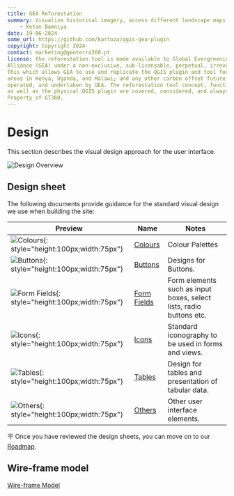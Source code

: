 ```yaml
---
title: GEA Reforestation
summary: Visualize historical imagery, access different landscape maps and generate reports for potential afforestation sites.
    - Ketan Bamniya
date: 19-06-2024
some_url: https://github.com/kartoza/qgis-gea-plugin
copyright: Copyright 2024
contact: marketing@geoterra360.pt
license: the reforestation tool is made available to Global Evergreening Global
Alliance (GEA) under a non-exclusive, sub-licensable, perpetual, irrevocable, royalty-free licence.
This which allows GEA to use and replicate the QGIS plugin and tool for the appointed project
areas in Kenya, Uganda, and Malawi; and any other carbon offset future project areas managed,
operated, and undertaken by GEA. The reforestation tool concept, functionality, and operations,
as well as the physical QGIS plugin are covered, considered, and always remain the Intellectual
Property of GT360.
---
```


# Design
<!-- Replace all of the titles with relevant titles -->

This section describes the visual design approach for the user interface.

![Design Overview]()

## Design sheet

The following documents provide guidance for the standard visual design we use when building the site:
<!-- Add the relevant images into the adjacent img folder using the naming convention -->
<!-- In the name column, add a link to a pdf of the relevant design sheet. e.g. img/design-colours.pdf  -->

| Preview | Name | Notes |
|------------|---------|----------------|
|![Colours](){: style="height:100px;width:75px"} | [Colours]() | Colour Palettes |
|![Buttons](){: style="height:100px;width:75px"} | [Buttons]() | Designs for Buttons. |
|![Form Fields](){: style="height:100px;width:75px"} | [Form Fields]() | Form elements such as input boxes, select lists, radio buttons etc. |
|![Icons](){: style="height:100px;width:75px"} | [Icons]() | Standard iconography to be used in forms and views.  |
|![Tables](){: style="height:100px;width:75px"} | [Tables]() | Design for tables and presentation of tabular data.  |
|![Others](){: style="height:100px;width:75px"} | [Others]() | Other user interface elements. |

🪧 Once you have reviewed the design sheets, you can move on to our [Roadmap](roadmap.md).

## Wire-frame model
<!-- Link to wire-frame or screenshots of wire-frame -->

[Wire-frame Model]()
